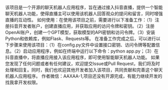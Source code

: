 该项目是一个开源的聊天机器人应用程序，旨在通过接入抖音直播，提供一个智能聊天机器人功能，使得直播主可以使用该机器人回答观众的提问和留言，同时增强直播的互动性。
如何使用：在使用该项目之前，需要进行以下准备工作：（1）注册抖音开发者账户，创建直播应用，并获取应用的访问令牌和密钥。（2）注册OpenAI账户，创建一个GPT模型，获取模型的API密钥和访问令牌。（3）安装Python和依赖库，例如Flask、Requests等。
在准备工作完成之后，可以进行以下步骤来使用该项目：（1）在config.py文件中设置接口密钥、访问令牌等配置信息。（2）启动应用程序，例如在终端中运行以下命令：python app.py；（3）在抖音直播中，将直播应用接入该应用程序，即可使用智能聊天机器人功能。
如果您发现了任何问题或者有任何建议，欢迎提交Issue或Pull Request，我们将及时处理和回复。同时，我们也欢迎其他开发者加入该项目，共同贡献和完善这个聊天机器人应用程序。
作者微信：AAXAA-1,项目还没有开源完成，有能力继续开发的找我拿开发权限。
